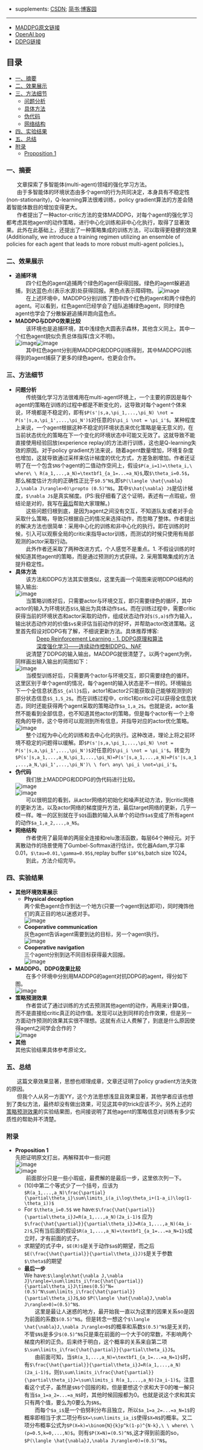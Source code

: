   - supplements:
  [CSDN](https://blog.csdn.net/qiusuoxiaozi/article/details/79066612);
  [简书](https://www.jianshu.com/p/99a79cd08c72);[博客园](https://www.cnblogs.com/initial-h/p/9429632.html)
---

- [MADDPG原文链接](https://arxiv.org/abs/1706.02275)
- [OpenAI bog](https://blog.openai.com/learning-to-cooperate-compete-and-communicate/)
- [DDPG链接](https://arxiv.org/abs/1509.02971)
## 目录
- [一、摘要](#一-摘要)
- [二、效果展示](#二-效果展示)
- [三、方法细节](#三-方法细节)
  - [问题分析](#问题分析)
  - [具体方法](#具体方法)
  - [伪代码](#伪代码)
  - [网络结构](#网络结构)
- [四、实验结果](#四-实验结果)
- [五、总结](#五-总结)
- [附录](#附录)
  - [Proposition 1](#Proposition-1) 
### 一、摘要
&emsp;&emsp;文章探索了多智能体(multi-agent)领域的强化学习方法。</br>&emsp;&emsp;由于多智能体的环境状态由多个agent的行为共同决定，本身具有不稳定性(non-stationarity)，Q-learning算法很难训练，policy gradient算法的方差会随着智能体数目的增加变得更大。</br>&emsp;&emsp;作者提出了一种actor-critic方法的变体MADDPG，对每个agent的强化学习都考虑其他agent的动作策略，进行中心化训练和非中心化执行，取得了显著效果。此外在此基础上，还提出了一种策略集成的训练方法，可以取得更稳健的效果(Additionally, we introduce a training regimen utilizing an
ensemble of policies for each agent that leads to more robust multi-agent policies.)。
### 二、效果展示
- **追捕环境**</br>
&emsp;&emsp;四个红色的agent追捕两个绿色的agent获得回报。绿色的agent躲避追捕，到达蓝色点(表示水源)处获得回报。黑色点表示障碍物。
![image](D:/wakaka/pic/paper/Multi-Agent_Actor-Critic_for_Mixed_Cooperative-Competitive_Environments/chase_gif_final.gif)
</br>&emsp;&emsp;在上述环境中，MADDPG分别训练了图中四个红色的agent和两个绿色的agent。可以看到，红色agent已经学会了组队追捕绿色agent，同时绿色agent也学会了分散躲避追捕并跑向蓝色点。
- **MADDPG与DDPG效果比较**
</br>&emsp;&emsp;该环境也是追捕环境，其中浅绿色大圆表示森林，其他含义同上。其中一个红色agent貌似负责总体指挥(含义不明)。</br>
![image](D:/wakaka/pic/paper/Multi-Agent_Actor-Critic_for_Mixed_Cooperative-Competitive_Environments/world_comm_maddpg_comp320.gif)![image](D:/wakaka/pic/paper/Multi-Agent_Actor-Critic_for_Mixed_Cooperative-Competitive_Environments/world_comm_ddpg_comp320--1-.gif)
</br>&emsp;&emsp;其中红色agent分别用MADDPG和DDPG训练得到，其中MADDPG训练得到的agent捕获了更多的绿色agent，也更会合作。

### 三、方法细节
- <span id="问题分析">**问题分析**</span>
  </br>&emsp;&emsp;传统强化学习方法很难用在multi-agent环境上，一个主要的原因是每个agent的策略在训练的过程中都是不断变化的，这导致对每个agent个体来说，环境都是不稳定的，即有`$P(s'|s,a,\pi_1,...,\pi_N) \not = P(s'|s,a,\pi_1',...,\pi_N')$`对任意的`$\pi_i \not = \pi_i'$`。某种程度上来说，一个agent根据这种不稳定的环境状态来优化策略是毫无意义的，在当前状态优化的策略在下一个变化的环境状态中可能又无效了。这就导致不能直接使用经验回放(experience replay)的方法进行训练，这也是Q-learning失效的原因。对于policy gradient方法来说，随着agent数量增加，环境复杂度也增加，这就导致通过采样来估计梯度的优化方式，方差急剧增加。作者还证明了在一个包含`$N$`个agent的二值动作空间上，假设`$P(a_i=1)=\theta_i,\ where\ \ R(a_1,...,a_N)=\textbf1_{a_1=...=a_N}$`,取`$\theta_i=0.5$`，那么梯度估计方向的正确性正比于`$0.5^N$`,即`$P(\langle \hat{\nabla} J,\nabla J\rangle>0)\propto (0.5)^N$`。其中`$\hat{\nabla} J$`是估计梯度，`$\nabla J$`是真实梯度。(PS:我仔细看了这个证明，表述有一点瑕疵，但结论是对的，我写在[最后](#Proposition-1)帮助大家理解。)</br>&emsp;&emsp;这些问题归根到底，是因为agent之间没有交互，不知道队友或者对手会采取什么策略，导致只根据自己的情况来选择动作，而忽略了整体。作者提出的解决方法也很简单：采用中心化的训练和非中心化的执行。即在训练的时候，引入可以观察全局的critic来指导actor训练，而测试的时候只使用有局部观测的actor采取行动。</br>&emsp;&emsp;此外作者还采取了两种改进方式，个人感觉不是重点。1. 不假设训练的时候知道其他agent的策略，而是通过预测的方式获得。2. 采用策略集成的方法提升稳定性。
- <span id="具体方法">**具体方法**</span>
  </br>&emsp;&emsp;该方法和DDPG方法其实很类似，这里先画一个简图来说明DDPG结构的输入输出:</br>![image](D:/wakaka/pic/paper/Multi-Agent_Actor-Critic_for_Mixed_Cooperative-Competitive_Environments/DDPG.png)</br>&emsp;&emsp;当策略训练好后，只需要actor与环境交互，即只需要绿色的循环，其中actor的输入为环境状态`$S$`,输出为具体动作`$a$`。而在训练过程中，需要critic获得当前的环境状态和actor采取的动作，组成状态动作对`$(S,a)$`作为输入，输出状态动作对的价值`$v$`来评估当前动作的好坏，并帮助actor改进策略。这里首先假设对DDPG有了解，不细说更新方法。具体推荐博客:</br>&emsp;&emsp;&emsp;&emsp;[Deep Reinforcement Learning - 1. DDPG原理和算法](https://blog.csdn.net/kenneth_yu/article/details/78478356)</br>&emsp;&emsp;&emsp;&emsp;[深度强化学习——连续动作控制DDPG、NAF](https://blog.csdn.net/u013236946/article/details/73243310)</br>&emsp;&emsp;说清楚了DDPG的输入输出，MADDPG就很清楚了。以两个agent为例，同样画出输入输出的简图如下：</br>![image](D:/wakaka/pic/paper/Multi-Agent_Actor-Critic_for_Mixed_Cooperative-Competitive_Environments/MADDPG.png)</br>&emsp;&emsp;当模型训练好后，只需要两个actor与环境交互，即只需要绿色的循环。这里区别于单个agent的情况，每个agent的输入状态是不一样的。环境输出下一个全信息状态`$S_{all}$`后，actor1和actor2只能获取自己能够观测到的部分状态信息`$S_1,S_2$`。而在训练过程中，critic1和critic2可以获得全信息状态，同时还能获得两个agent采取的策略动作`$a_1,a_2$`。也就是说，actor虽然不能看到全部信息，也不知道其他actor的策略，但是每个actor有一个上帝视角的导师，这个导师可以观测到所有信息，并指导对应的actor优化策略。</br>![image](D:/wakaka/pic/paper/Multi-Agent_Actor-Critic_for_Mixed_Cooperative-Competitive_Environments/nipsdiagram_2.gif)</br>&emsp;&emsp;整个过程为中心化的训练和去中心化的执行。这种改进，理论上将之前环境不稳定的问题得以缓解。即`$P(s'|s,a,\pi_1,...,\pi_N) \not = P(s'|s,a,\pi_1',...,\pi_N')$`对任意的`$\pi_i \not = \pi_i'$`。转变为`$P(s'|s,a_1,...,a_N,\pi_1,...,\pi_N)=P(s'|s,a_1,...,a_N)=P(s'|s,a_1,...,a_N,\pi_1',...,\pi_N')\ \ for\ any\ \pi_i \not=\pi_i'$`。
- <span id="伪代码">**伪代码**</span>
  </br>&emsp;&emsp;我们放上MADDPG和DDPG的伪代码进行比较。
  </br>![image](D:/wakaka/pic/paper/Multi-Agent_Actor-Critic_for_Mixed_Cooperative-Competitive_Environments/MADDPGalgorithm.png)</br>![image](D:/wakaka/pic/paper/Multi-Agent_Actor-Critic_for_Mixed_Cooperative-Competitive_Environments/DDPGalgorithm.jpg)</br>&emsp;&emsp;可以很明显的看到，从actor网络的初始化和噪声扰动方法，到critic网络的更新方法，以及actor网络的梯度提升方法，最后target网络的更新，几乎一模一样。唯一的区别就在于`$Q$`函数的输入从单个的动作`$a$`变成了所有agent的动作`$a_1,a_2,...,a_N$`。
- <span id="网络结构">**网络结构**</span>
  </br>&emsp;&emsp;作者使用了最简单的两层全连接和relu激活函数，每层64个神经元。对于离散动作的场景使用了Gumbel-Softmax进行估计。优化器Adam,学习率0.01，`$\tau=0.01,\gamma=0.95$`,replay buffer `$10^6$`,batch size 1024。</br>&emsp;&emsp;到此，方法介绍完毕。
### 四、实验结果
- **其他环境效果展示**
  - **Physical deception**
  </br>两个紫色agent合作到达一个地方(只要一个agent到达即可)，同时掩饰他们的真正目的地以迷惑对手。</br>![image](D:/wakaka/pic/paper/Multi-Agent_Actor-Critic_for_Mixed_Cooperative-Competitive_Environments/simple_adv_maddpg_notag.gif)
  - **Cooperative communication**
  </br>灰色agent告诉agent需要到达的目标，另一个agent执行。</br>![image](D:/wakaka/pic/paper/Multi-Agent_Actor-Critic_for_Mixed_Cooperative-Competitive_Environments/speaker_listener_maddpg_notag.gif)
  - **Cooperative navigation**
  </br>三个agent分别到达不同目标获得最大回报。</br>![image](D:/wakaka/pic/paper/Multi-Agent_Actor-Critic_for_Mixed_Cooperative-Competitive_Environments/spread_maddpg_notag.gif)
- **MADDPG、DDPG效果比较**
  </br>&emsp;&emsp;在多个环境中分别用MADDPG的agent对抗DDPG的agent，得分如下图。</br>![image](D:/wakaka/pic/paper/Multi-Agent_Actor-Critic_for_Mixed_Cooperative-Competitive_Environments/comparison.png)
- <span id="策略预测效果">**策略预测效果**</span>
  </br>&emsp;&emsp;作者尝试了通过训练的方式去预测其他agent的动作，再用来计算Q值，而不是直接给critic真正的动作值。发现可以达到同样的合作效果，但是另一方面动作预测的效果其实很不理想。这就有点让人费解了，到底是什么原因使得agent之间学会合作的？</br>![image](D:/wakaka/pic/paper/Multi-Agent_Actor-Critic_for_Mixed_Cooperative-Competitive_Environments/effectiveness.png)
- **其他**
  </br>其他实验结果具体参考原论文。
### 五、总结
&emsp;&emsp;这篇文章效果显著，思想也顺理成章，文章还证明了policy gradient方法失效的原因。</br>&emsp;&emsp;但我个人从另一方面YY，这个方法思想浅显且效果显著，其他学者应该也想到了类似方法，最终却没有做出效果，可见这其中的trick应该不少。另外上述的[策略预测效果](#策略预测效果)的实验结果图，也间接说明了其他agent的策略信息对训练有多少实质性的帮助并不清楚。
### 附录
- <span id="Proposition-1">**Proposition 1**</span>
</br>先把证明原文打出，再解释其中一些问题</br>![image](D:/wakaka/pic/paper/Multi-Agent_Actor-Critic_for_Mixed_Cooperative-Competitive_Environments/Proposition1_1.png)</br>![image](D:/wakaka/pic/paper/Multi-Agent_Actor-Critic_for_Mixed_Cooperative-Competitive_Environments/Proposition1_2.png)</br>&emsp;&emsp;前面部分只是一些小瑕疵，最费解的是最后一步，这里依次列一下。</br>
  - (10)中第二个等式少了一个括号，应该为`$R(a_1,...,a_N)\frac{\partial}{\partial\theta_i}\sum\limits_i(a_i\log\theta_i+(1-a_i)\log(1-\theta_i))$`</br>
  - For `$\theta_i=0.5$` we have:`$\frac{\hat{\partial}}{\partial\theta_i}J=R(a_1,...,a_N)(2a_i-1)$` 应为`$\frac{\hat{\partial}}{\partial\theta_i}J=R(a_1,...,a_N)(4a_i-2)$`,只有当后面的假设`$R(a_1,...,a_N)=\textbf1_{a_1=...=a_N=1}$`成立时，才有前面的式子。</br>
  - 求期望的式子中，`$E(R)$`是关于动作`$a$`的期望，而之后`$E(\frac{\hat{\partial}}{\partial\theta_i}J)$`是关于参数`$\theta$`的期望</br>
  - **最后一步** </br>We have:`$\langle\hat{\nabla J,\nabla J}\rangle=\sum\limits_i\frac{\hat{\partial}}{\partial\theta_i}J\times(0.5)^N=(0.5)^N\sum\limits_i\frac{\hat{\partial}}{\partial\theta_i}J$`,so `$P(\langle \hat{\nabla}J,\nabla J\rangle>0)=(0.5)^N$`.</br>&emsp;&emsp;这里是最让人迷惑的地方，最开始我一直以为这里的因果关系so是因为前面的系数`$(0.5)^N$`。但是转念一想这个`$\langle \hat{\nabla}J,\nabla J\rangle>0$`的概率和系数`$(0.5)^N$`是无关的，不管`$N$`是多少`$(0.5)^N$`只是乘在前面的一个大于0的常数，不影响两个梯度内积的正负。后来终于明白，这个概率的关系来自第二项`$\sum\limits_i\frac{\hat{\partial}}{\partial\theta_i}J$`。</br>&emsp;&emsp;由前面可知，当`$R(a_1,...,a_N)=\textbf1_{a_1=...=a_N=1}$`时，有`$\frac{\hat{\partial}}{\partial\theta_i}J=R(a_1,...,a_N)(2a_i-1)$`，则`$\sum\limits_i\frac{\hat{\partial}}{\partial\theta_i}J=\sum\limits_i R(a_1,...,a_N)(2a_i-1)$`。注意看这个式子，虽然是`$N$`个回报的和，但是要想这个求和大于0的唯一解只有当`$a_1=a_2=...=a_N$`时，其他时候回报都为0。也就是说这个求和其实只有两个值，要么为0要么为`$N$`。</br>&emsp;&emsp;而每个`$a_i$`是一个伯努利分布且独立，所以`$a_1=a_2=...=a_N=1$`的概率即相当于求二项分布`$X=\sum\limits_ia_i$`使得`$X=N$`的概率。又二项分布概率公式为`$P(X=k)=\binom{N}{k}p^k(1-p)^{N-k},\ \ where\ \  (p=0.5,k=0,...,N)$`。则有`$P(X=N)=(0.5)^N$`,这才得到前面的so，`$P(\langle \hat{\nabla}J,\nabla J\rangle>0)=(0.5)^N$`。
